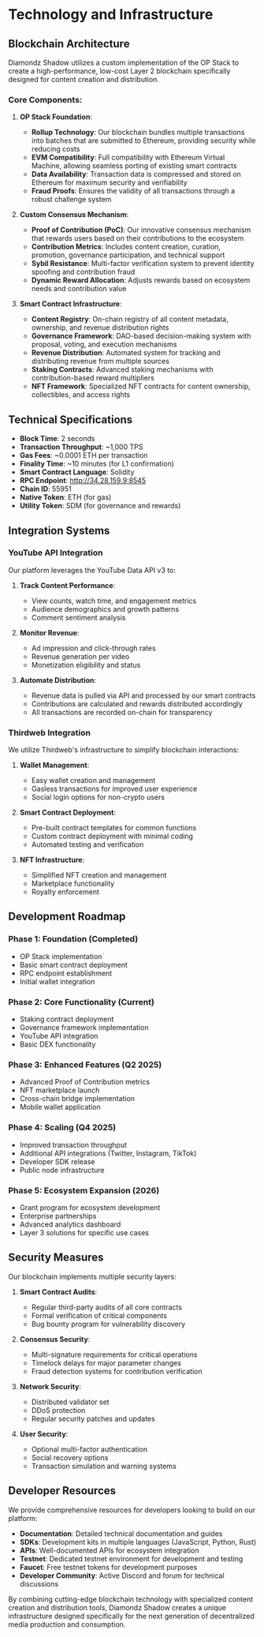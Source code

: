 # Technology and Infrastructure

## Blockchain Architecture

Diamondz Shadow utilizes a custom implementation of the OP Stack to create a high-performance, low-cost Layer 2 blockchain specifically designed for content creation and distribution.

### Core Components:

1. **OP Stack Foundation**:
   - **Rollup Technology**: Our blockchain bundles multiple transactions into batches that are submitted to Ethereum, providing security while reducing costs
   - **EVM Compatibility**: Full compatibility with Ethereum Virtual Machine, allowing seamless porting of existing smart contracts
   - **Data Availability**: Transaction data is compressed and stored on Ethereum for maximum security and verifiability
   - **Fraud Proofs**: Ensures the validity of all transactions through a robust challenge system

2. **Custom Consensus Mechanism**:
   - **Proof of Contribution (PoC)**: Our innovative consensus mechanism that rewards users based on their contributions to the ecosystem
   - **Contribution Metrics**: Includes content creation, curation, promotion, governance participation, and technical support
   - **Sybil Resistance**: Multi-factor verification system to prevent identity spoofing and contribution fraud
   - **Dynamic Reward Allocation**: Adjusts rewards based on ecosystem needs and contribution value

3. **Smart Contract Infrastructure**:
   - **Content Registry**: On-chain registry of all content metadata, ownership, and revenue distribution rights
   - **Governance Framework**: DAO-based decision-making system with proposal, voting, and execution mechanisms
   - **Revenue Distribution**: Automated system for tracking and distributing revenue from multiple sources
   - **Staking Contracts**: Advanced staking mechanisms with contribution-based reward multipliers
   - **NFT Framework**: Specialized NFT contracts for content ownership, collectibles, and access rights

## Technical Specifications

- **Block Time**: 2 seconds
- **Transaction Throughput**: ~1,000 TPS
- **Gas Fees**: ~0.0001 ETH per transaction
- **Finality Time**: ~10 minutes (for L1 confirmation)
- **Smart Contract Language**: Solidity
- **RPC Endpoint**: http://34.28.159.9:8545
- **Chain ID**: 55951
- **Native Token**: ETH (for gas)
- **Utility Token**: SDM (for governance and rewards)

## Integration Systems

### YouTube API Integration

Our platform leverages the YouTube Data API v3 to:

1. **Track Content Performance**:
   - View counts, watch time, and engagement metrics
   - Audience demographics and growth patterns
   - Comment sentiment analysis

2. **Monitor Revenue**:
   - Ad impression and click-through rates
   - Revenue generation per video
   - Monetization eligibility and status

3. **Automate Distribution**:
   - Revenue data is pulled via API and processed by our smart contracts
   - Contributions are calculated and rewards distributed accordingly
   - All transactions are recorded on-chain for transparency

### Thirdweb Integration

We utilize Thirdweb's infrastructure to simplify blockchain interactions:

1. **Wallet Management**:
   - Easy wallet creation and management
   - Gasless transactions for improved user experience
   - Social login options for non-crypto users

2. **Smart Contract Deployment**:
   - Pre-built contract templates for common functions
   - Custom contract deployment with minimal coding
   - Automated testing and verification

3. **NFT Infrastructure**:
   - Simplified NFT creation and management
   - Marketplace functionality
   - Royalty enforcement

## Development Roadmap

### Phase 1: Foundation (Completed)
- OP Stack implementation
- Basic smart contract deployment
- RPC endpoint establishment
- Initial wallet integration

### Phase 2: Core Functionality (Current)
- Staking contract deployment
- Governance framework implementation
- YouTube API integration
- Basic DEX functionality

### Phase 3: Enhanced Features (Q2 2025)
- Advanced Proof of Contribution metrics
- NFT marketplace launch
- Cross-chain bridge implementation
- Mobile wallet application

### Phase 4: Scaling (Q4 2025)
- Improved transaction throughput
- Additional API integrations (Twitter, Instagram, TikTok)
- Developer SDK release
- Public node infrastructure

### Phase 5: Ecosystem Expansion (2026)
- Grant program for ecosystem development
- Enterprise partnerships
- Advanced analytics dashboard
- Layer 3 solutions for specific use cases

## Security Measures

Our blockchain implements multiple security layers:

1. **Smart Contract Audits**:
   - Regular third-party audits of all core contracts
   - Formal verification of critical components
   - Bug bounty program for vulnerability discovery

2. **Consensus Security**:
   - Multi-signature requirements for critical operations
   - Timelock delays for major parameter changes
   - Fraud detection systems for contribution verification

3. **Network Security**:
   - Distributed validator set
   - DDoS protection
   - Regular security patches and updates

4. **User Security**:
   - Optional multi-factor authentication
   - Social recovery options
   - Transaction simulation and warning systems

## Developer Resources

We provide comprehensive resources for developers looking to build on our platform:

- **Documentation**: Detailed technical documentation and guides
- **SDKs**: Development kits in multiple languages (JavaScript, Python, Rust)
- **APIs**: Well-documented APIs for ecosystem integration
- **Testnet**: Dedicated testnet environment for development and testing
- **Faucet**: Free testnet tokens for development purposes
- **Developer Community**: Active Discord and forum for technical discussions

By combining cutting-edge blockchain technology with specialized content creation and distribution tools, Diamondz Shadow creates a unique infrastructure designed specifically for the next generation of decentralized media production and consumption.
